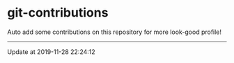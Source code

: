 # git-contributions

Auto add some contributions on this repository for more look-good profile!

---

Update at 2019-11-28 22:24:12
